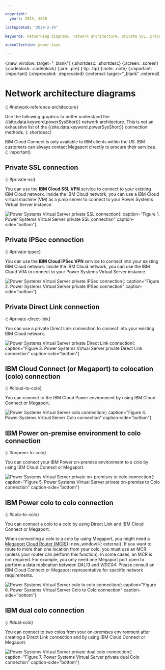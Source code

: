 ```yaml
---

copyright:
  years: 2019, 2020

lastupdated: "2020-2-24"

keywords: networking diagrams, network architecture, private SSL, private IPSec, Direct Link, colocation, colo, IBM Cloud Connection, Megaport, IBM Cloud network

subcollection: power-iaas

---
```


{:new_window: target="_blank"}
{:shortdesc: .shortdesc}
{:screen: .screen}
{:codeblock: .codeblock}
{:pre: .pre}
{:tip: .tip}
{:note: .note}
{:important: .important}
{:deprecated: .deprecated}
{:external: target="_blank" .external}

# Network architecture diagrams
{: #network-reference-architecture}

Use the following graphics to better understand the {{site.data.keyword.powerSysShort}} network architecture. This is not an exhaustive list of the {{site.data.keyword.powerSysShort}} connection methods.
{: shortdesc}

IBM Cloud Connect is only available to IBM clients within the US. IBM customers can always contact Megaport directly to procure their services.
{: important}

## Private SSL connection
{: #private-ssl}

You can use the **IBM Cloud SSL VPN** service to connect to your existing IBM Cloud network. Inside the IBM Cloud network, you can use a IBM Cloud virtual machine (VM) as a jump server to connect to your Power Systems Virtual Server instance.

  ![Power Systems Virtual Server private SSL connection](./images/network-private-ssl.png "Power Systems Virtual Server private SSL connection"){: caption="Figure 1. Power Systems Virtual Server private SSL connection" caption-side="bottom"}

## Private IPSec connection
{: #private-ipsec}

You can use the **IBM Cloud IPSec VPN** service to connect into your existing IBM Cloud network. Inside the IBM Cloud network, you can use the IBM Cloud VRA to connect to your Power Systems Virtual Server instance.

  ![Power Systems Virtual Server private IPSec connection](./images/network-private-ipsec.png "Power Systems Virtual Server private IPSec connection"){: caption="Figure 2. Power Systems Virtual Server private IPSec connection" caption-side="bottom"}

## Private Direct Link connection
{: #private-direct-link}

You can use a private Direct Link connection to connect into your existing IBM Cloud network.

  ![Power Systems Virtual Server private Direct Link connection](./images/network-private-direct-link.png "Power Systems Virtual Server private Direct Link connection"){: caption="Figure 3. Power Systems Virtual Server private Direct Link connection" caption-side="bottom"}

## IBM Cloud Connect (or Megaport) to colocation (colo) connection
{: #cloud-to-colo}

You can connect to the IBM Cloud Power environment by using IBM Cloud Connect or Megaport.

  ![Power Systems Virtual Server colo connection](./images/network-cloud-colo.png "Power Systems Virtual Server colo connection"){: caption="Figure 4. Power Systems Virtual Server Colo connection" caption-side="bottom"}

## IBM Power on-premise environment to colo connection
{: #onprem-to-colo}

You can connect your IBM Power on-premise environment to a colo by using IBM Cloud Connect or Megaport.

  ![Power Systems Virtual Server private on-premises to colo connection](./images/network-onprem-colo.png "Power Systems Virtual Server private on-premises to colo connection"){: caption="Figure 5. Power Systems Virtual Server private on-premise to Colo connection" caption-side="bottom"}

## IBM Power colo to colo connection
{: #colo-to-colo}

You can connect a colo to a colo by using Direct Link and IBM Cloud Connect or Megaport.

When connecting a colo to a colo by using Megaport, you might need a [Megaport Cloud Router (MCR)](https://knowledgebase.megaport.com/megaport-cloud-router/what-is-mcr/){: new_window}{: external}. If you want to route to more than one location from your colo, you must use an MCR (unless your router can perform this function). In some cases, an MCR is not required. For example, you only need one Megaport port open to perform a data replication between *DAL13* and *WDC04*. Please consult an IBM Cloud Connect or Megaport representative for specific network requirements.

  ![Power Systems Virtual Server colo to colo connection](./images/network-colo-to-colo.png "Power Systems Virtual Server Colo to Colo connection"){: caption="Figure 6. Power Systems Virtual Server Colo to Colo connection" caption-side="bottom"}

## IBM dual colo connection
{: #dual-colo}

You can connect to two colos from your on-premises environment after creating a Direct Link connection and by using IBM Cloud Connect or Megaport.

  ![Power Systems Virtual Server private dual colo connection](./images/network-dual-colo.png "Power Systems Virtual Server private dual colo connection"){: caption="Figure 7. Power Systems Virtual Server private dual Colo connection" caption-side="bottom"}
